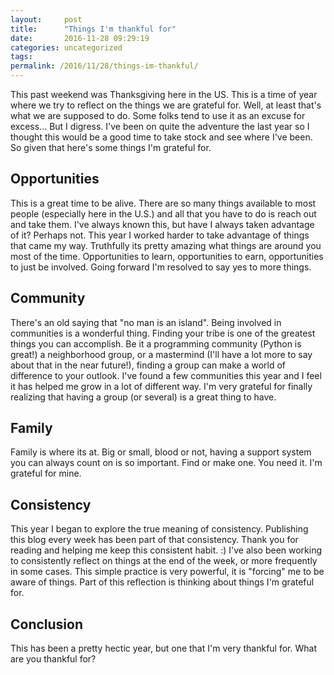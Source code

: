```yaml
---
layout:     post
title:      "Things I'm thankful for"
date:       2016-11-28 09:29:19
categories: uncategorized
tags:  
permalink: /2016/11/28/things-im-thankful/
---
```

This past weekend was Thanksgiving here in the US. This is a time of year where we try to reflect on the things we are grateful for. Well, at least that's what we are supposed to do. Some folks tend to use it as an excuse for excess... But I digress. I've been on quite the adventure the last year so I thought this would be a good time to take stock and see where I've been. So given that here's some things I'm grateful for. 

## Opportunities

This is a great time to be alive. There are so many things available to most people (especially here in the U.S.) and all that you have to do is reach out and take them. I've always known this, but have I always taken advantage of it? Perhaps not. This year I worked harder to take advantage of things that came my way. Truthfully its pretty amazing what things are around you most of the time. Opportunities to learn, opportunities to earn, opportunities to just be involved. Going forward I'm resolved to say yes to more things. 

## Community

There's an old saying that "no man is an island". Being involved in communities is a wonderful thing. Finding your tribe is one of the greatest things you can accomplish. Be it a programming community (Python is great!) a neighborhood group, or a mastermind (I'll have a lot more to say about that in the near future!), finding a group can make a world of difference to your outlook. I've found a few communities this year and I feel it has helped me grow in a lot of different way. I'm very grateful for finally realizing that having a group (or several) is a great thing to have. 

## Family

Family is where its at. Big or small, blood or not, having a support system you can always count on is so important. Find or make one. You need it. I'm grateful for mine. 

## Consistency

This year I began to explore the true meaning of consistency. Publishing this blog every week has been part of that consistency. Thank you for reading and helping me keep this consistent habit. :) I've also been working to consistently reflect on things at the end of the week, or more frequently in some cases. This simple practice is very powerful, it is "forcing" me to be aware of things. Part of this reflection is thinking about things I'm grateful for. 

## Conclusion

This has been a pretty hectic year, but one that I'm very thankful for. What are you thankful for?
